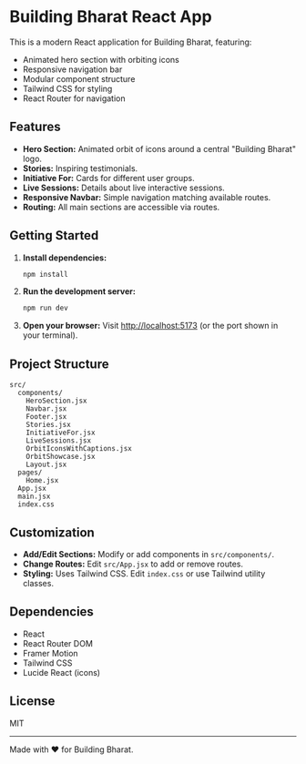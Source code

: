 # Building Bharat React App

This is a modern React application for Building Bharat, featuring:

- Animated hero section with orbiting icons
- Responsive navigation bar
- Modular component structure
- Tailwind CSS for styling
- React Router for navigation

## Features

- **Hero Section:** Animated orbit of icons around a central "Building Bharat" logo.
- **Stories:** Inspiring testimonials.
- **Initiative For:** Cards for different user groups.
- **Live Sessions:** Details about live interactive sessions.
- **Responsive Navbar:** Simple navigation matching available routes.
- **Routing:** All main sections are accessible via routes.

## Getting Started

1. **Install dependencies:**
   ```bash
   npm install
   ```

2. **Run the development server:**
   ```bash
   npm run dev
   ```

3. **Open your browser:**
   Visit [http://localhost:5173](http://localhost:5173) (or the port shown in your terminal).

## Project Structure

```
src/
  components/
    HeroSection.jsx
    Navbar.jsx
    Footer.jsx
    Stories.jsx
    InitiativeFor.jsx
    LiveSessions.jsx
    OrbitIconsWithCaptions.jsx
    OrbitShowcase.jsx
    Layout.jsx
  pages/
    Home.jsx
  App.jsx
  main.jsx
  index.css
```

## Customization

- **Add/Edit Sections:** Modify or add components in `src/components/`.
- **Change Routes:** Edit `src/App.jsx` to add or remove routes.
- **Styling:** Uses Tailwind CSS. Edit `index.css` or use Tailwind utility classes.

## Dependencies

- React
- React Router DOM
- Framer Motion
- Tailwind CSS
- Lucide React (icons)

## License

MIT

---

Made with ❤️ for Building Bharat.
